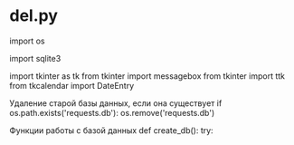 # del.py 
import os

import sqlite3

import tkinter as tk
from tkinter import messagebox
from tkinter import ttk
from tkcalendar import DateEntry

 Удаление старой базы данных, если она существует
if os.path.exists('requests.db'):
    os.remove('requests.db')

 Функции работы с базой данных
def create_db():
    try:
